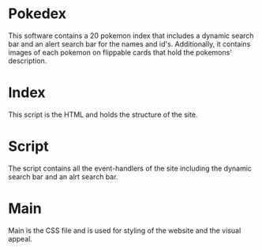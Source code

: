 # Pokedex
This software contains a 20 pokemon index that includes a dynamic search bar and an alert search bar for the names and id's. Additionally, it contains images of each pokemon on flippable cards that hold the pokemons' description.
# Index
This script is the HTML and holds the structure of the site.
# Script
The script contains all the event-handlers of the site including the dynamic search bar and an alrt search bar.
# Main
Main is the CSS file and is used for styling of the website and the visual appeal. 
